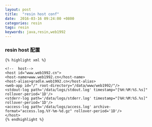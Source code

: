 ```yaml
---
layout: post
title:  "resin host conf"
date:  2016-03-16 09:24:00 +0800
categories: resin
tags: resin
keywords: java,resin,web1992
---
```



### resin host 配置

<!--more-->

	{% highlight xml %}

	<!--  host-->
	<host id="www.web1992.cn">
	<host-name>www.web1992.cn</host-name>
	<host-alias>gradle.web1992.cn</host-alias>
	<web-app id="/" root-directory="/data/www/web1992/"/>
	<stdout-log path='/data/logs/stdout.log' timestamp="[%H:%M:%S.%s]" rollover-period='1D'/>
	<stderr-log path='/data/logs/stderr.log' timestamp="[%H:%M:%S.%s]" rollover-period='1D'/>
	<access-log path='/data/logs/access.log' archive-format="access.log.%Y-%m-%d.gz" rollover-period='1D'/>
	</host>
	{% endhighlight %}
